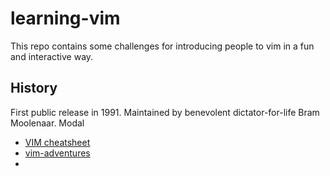 # learning-vim
This repo contains some challenges for introducing people to vim in a fun and interactive way.

## History

First public release in 1991.
Maintained by benevolent dictator-for-life Bram Moolenaar.
Modal

- [VIM cheatsheet](https://devhints.io/vim)
- [vim-adventures](https://vim-adventures.com/)
-
